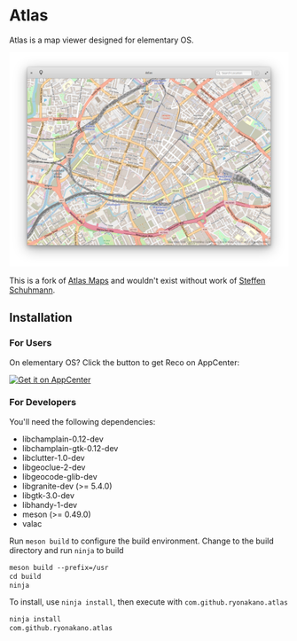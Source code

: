 # Atlas
Atlas is a map viewer designed for elementary OS.

![Screenshot](data/Screenshot.png)

This is a fork of [Atlas Maps](https://launchpad.net/atlas-maps) and wouldn't exist without work of [Steffen Schuhmann](https://launchpad.net/~sschuhmann).

## Installation
### For Users
On elementary OS? Click the button to get Reco on AppCenter:

[![Get it on AppCenter](https://appcenter.elementary.io/badge.svg)](https://appcenter.elementary.io/com.github.ryonakano.atlas)

### For Developers
You'll need the following dependencies:

* libchamplain-0.12-dev
* libchamplain-gtk-0.12-dev
* libclutter-1.0-dev
* libgeoclue-2-dev
* libgeocode-glib-dev
* libgranite-dev (>= 5.4.0)
* libgtk-3.0-dev
* libhandy-1-dev
* meson (>= 0.49.0)
* valac

Run `meson build` to configure the build environment. Change to the build directory and run `ninja` to build

    meson build --prefix=/usr
    cd build
    ninja

To install, use `ninja install`, then execute with `com.github.ryonakano.atlas`

    ninja install
    com.github.ryonakano.atlas
